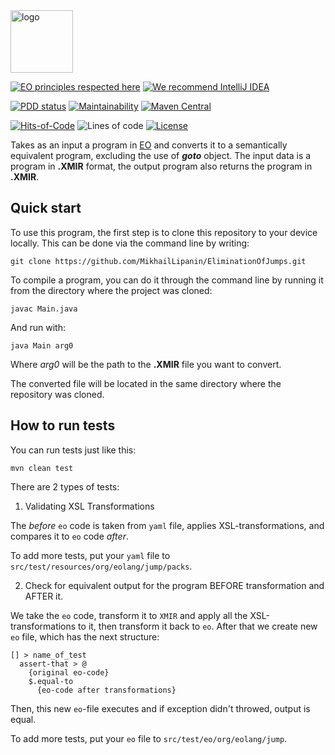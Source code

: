 <img alt="logo" src="https://www.objectionary.com/cactus.svg" height="100px" />

[![EO principles respected here](https://www.elegantobjects.org/badge.svg)](https://www.elegantobjects.org)
[![We recommend IntelliJ IDEA](https://www.elegantobjects.org/intellij-idea.svg)](https://www.jetbrains.com/idea/)

[![PDD status](http://www.0pdd.com/svg?name=objectionary/eo)](http://www.0pdd.com/p?name=objectionary/eo)
[![Maintainability](https://api.codeclimate.com/v1/badges/b8b59692f3c8c973ac54/maintainability)](https://codeclimate.com/github/objectionary/eo/maintainability)
[![Maven Central](https://img.shields.io/maven-central/v/org.eolang/eo-parent.svg)](https://maven-badges.herokuapp.com/maven-central/org.eolang/eo-parent)

[![Hits-of-Code](https://hitsofcode.com/github/objectionary/dejump)](https://hitsofcode.com/view/github/objectionary/dejump)
![Lines of code](https://img.shields.io/tokei/lines/github/objectionary/dejump)
[![License](https://img.shields.io/badge/license-MIT-green.svg)](https://github.com/objectionary/dejump/blob/master/LICENSE.txt)

Takes as an input a program in [EO](https://www.eolang.org/) and converts it to a semantically equivalent program, excluding the use of ***goto*** object.
The input data is a program in **.XMIR** format, the output program also returns the program in **.XMIR**.

## Quick start
To use this program, the first step is to clone this repository to your device locally. This can be done via the command line by writing:
```
git clone https://github.com/MikhailLipanin/EliminationOfJumps.git
```
To compile a program, you can do it through the command line by running it from the directory where the project was cloned:
```
javac Main.java
```
And run with:
```
java Main arg0
```
Where *arg0* will be the path to the **.XMIR** file you want to convert.

The converted file will be located in the same directory where the repository was cloned.

## How to run tests

You can run tests just like this:
```
mvn clean test
```

There are 2 types of tests:
1) Validating XSL Transformations

The *before* `eo` code is taken from `yaml` file, applies XSL-transformations, and compares it to `eo` code *after*.

To add more tests, put your `yaml` file to `src/test/resources/org/eolang/jump/packs`.

2) Check for equivalent output for the program BEFORE transformation and AFTER it.

We take the `eo` code, transform it to `XMIR` and apply all the XSL-transformations to it, then transform it back to `eo`.
After that we create new `eo` file, which has the next structure:
```
[] > name_of_test
  assert-that > @
    {original eo-code}
    $.equal-to
      {eo-code after transformations}
```
Then, this new `eo`-file executes and if exception didn't throwed, output is equal.

To add more tests, put your `eo` file to `src/test/eo/org/eolang/jump`.
